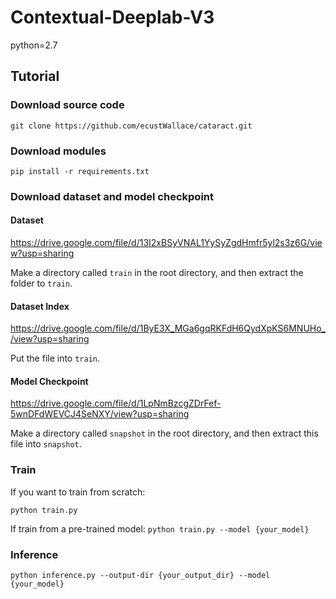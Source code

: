 # Contextual-Deeplab-V3

python=2.7

## Tutorial

### Download source code

``` git clone https://github.com/ecustWallace/cataract.git ```

### Download modules

``` pip install -r requirements.txt ```

### Download dataset and model checkpoint

#### Dataset

https://drive.google.com/file/d/13I2xBSyVNAL1YySyZgdHmfr5yl2s3z6G/view?usp=sharing

Make a directory called ` train ` in the root directory, and then extract the folder to ` train `.

#### Dataset Index 
https://drive.google.com/file/d/1ByE3X_MGa6gqRKFdH6QydXpKS6MNUHo_/view?usp=sharing

Put the file into ` train `.

#### Model Checkpoint 
https://drive.google.com/file/d/1LpNmBzcgZDrFef-5wnDFdWEVCJ4SeNXY/view?usp=sharing

Make a directory called ` snapshot ` in the root directory, and then extract this file into ` snapshot `.

### Train

If you want to train from scratch:

` python train.py `

If train from a pre-trained model:
` python train.py --model {your_model} `

### Inference

` python inference.py --output-dir {your_output_dir} --model {your_model} `
